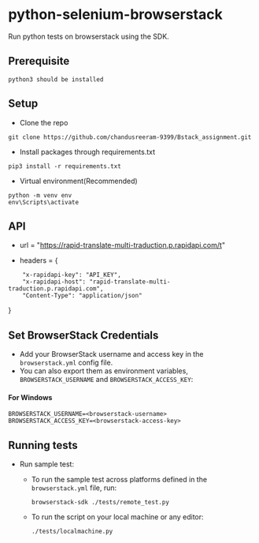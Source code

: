 # python-selenium-browserstack
Run python tests on browserstack using the SDK.

## Prerequisite
```
python3 should be installed
```

## Setup
* Clone the repo
```
git clone https://github.com/chandusreeram-9399/Bstack_assignment.git
```

* Install packages through requirements.txt
```
pip3 install -r requirements.txt
```

* Virtual environment(Recommended)
```
python -m venv env
env\Scripts\activate
```

## API
* url = "https://rapid-translate-multi-traduction.p.rapidapi.com/t"

* headers = {
```
    "x-rapidapi-key": "API_KEY",
    "x-rapidapi-host": "rapid-translate-multi-traduction.p.rapidapi.com",
    "Content-Type": "application/json"
```
}

## Set BrowserStack Credentials
* Add your BrowserStack username and access key in the `browserstack.yml` config file.
* You can also export them as environment variables, `BROWSERSTACK_USERNAME` and `BROWSERSTACK_ACCESS_KEY`:

#### For Windows
```
BROWSERSTACK_USERNAME=<browserstack-username>
BROWSERSTACK_ACCESS_KEY=<browserstack-access-key>
```

## Running tests
* Run sample test:
  - To run the sample test across platforms defined in the `browserstack.yml` file, run:
    ```
    browserstack-sdk ./tests/remote_test.py
    ```
  
  - To run the script on your local machine or any editor:
    ```
    ./tests/localmachine.py
    ```
